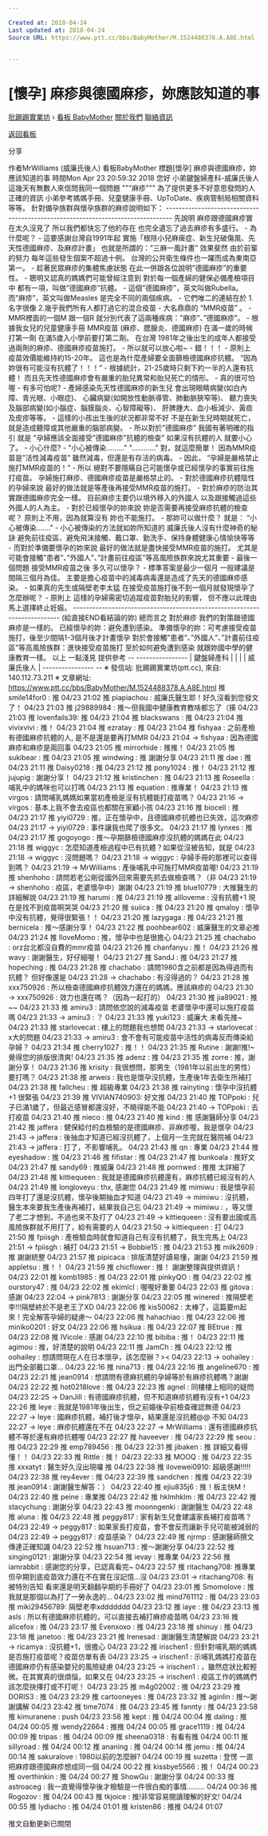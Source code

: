 ```yaml
---

Created at: 2018-04-24
Last updated at: 2018-04-24
Source URL: https://www.ptt.cc/bbs/BabyMother/M.1524488378.A.A8E.html


---
```


# [懷孕] 麻疹與德國麻疹，妳應該知道的事


[批踢踢實業坊](https://www.ptt.cc/) › [看板 BabyMother](https://www.ptt.cc/bbs/BabyMother/index.html) [關於我們](https://www.ptt.cc/about.html) [聯絡資訊](https://www.ptt.cc/contact.html)

[返回看板](https://www.ptt.cc/bbs/BabyMother/index.html)

分享

作者MrWilliams (威廉氏後人)
看板BabyMother
標題\[懷孕\] 麻疹與德國麻疹，妳應該知道的事
時間Mon Apr 23 20:59:32 2018
您好 小弟鍵盤婦產科-威廉氏後人 這幾天有無數人來信問我同一個問題 """麻疹""" 為了提供更多不好意思發問的人正確的資訊 小弟參考媽媽手冊、兒童健康手冊、UpToDate、疾病管制局相關資料等等。 針對備孕族群與懷孕族群的麻疹說明如下： -------------------------------------------------------------------------------- 先說明 麻疹跟德國麻疹實在太久沒見了 所以我們都快忘了他的存在 也完全遺忘了過去麻疹有多盛行。 - 為什麼呢？ - 這要感謝台灣自1991年起 實施「根除小兒麻痺症、新生兒破傷風、先天性德國麻疹、及麻疹計畫」 也就是所謂的：”三麻一風計畫” 效果斐然 由於前輩的努力 每年這些發生個案不超過十例。 台灣的公共衛生條件也一躍而成為東南亞第一。 - 趁著民眾麻疹的集體焦慮狀態 在此一併跟各位說明”德國麻疹”的重要性。 - 聰明又認真的媽媽們可能曾經注意到 對於每一個產婦的健保必備產檢項目中 都有一項，叫做”德國麻疹”抗體。 - 這個”德國麻疹”，英文叫做Rubella。 而”麻疹”，英文叫做Measles 是完全不同的兩個疾病。 - 它們唯二的連結在於 1.名字很像 2.幾乎我們所有人都打過它的混合疫苗 - 大名鼎鼎的 “MMR疫苗” 。 - MMR裡面的一個M 跟一個R 就分別代表了這兩種疾病：”麻疹”、”德國麻疹”。 - 根據我女兒的兒童健康手冊 MMR疫苗 (麻疹、腮腺炎、德國麻疹) 在滿一歲的時候打第一劑 在滿5歲入小學前要打第二劑。 在台灣 1981年之後出生的成年人都接受過兩劑的麻疹、德國麻疹疫苗施打。 - 所以就可以放心啦~ - 錯！！！ - 原則上 疫苗效價能維持約15-20年。 這也是為什麼產婦要全面篩檢德國麻疹抗體。 “因為妳很有可能沒有抗體了！！！” - 根據統計，21-25歲時只剩下約一半的人還有抗體！ 而且先天性德國麻疹會有嚴重的胎兒異常和胎兒死亡的情形。 - 真的很可怕喔 - 有多可怕呢? - 產婦感染先天性德國麻疹的新生兒 會出現眼睛病變(如白內障、青光眼、小眼症)、 心臟病變(如開放性動脈導管、肺動脈狹窄等)、 聽力喪失及腦部病變(如小腦症、腦膜腦炎、心智障礙等)、 肝脾腫大、血小板減少、黃疸及皮疹等等。 - 這樣的小孩出生後的狀況都非常不好 不是在新生兒時期就死亡， 就是造成聽障或其他嚴重的腦部病變。 - 所以對於”德國麻疹” 我國有著明確的指引 就是 "孕婦應該全面接受”德國麻疹”抗體的檢查" 如果沒有抗體的人 就要小心了。 - 小心什麼? - "小心被傳染........." "............" 對，就這麼簡單！ 因為MMR疫苗是”活性減毒疫苗” 雖然減毒，但還是有存活的病毒。 - 因此， “孕婦是嚴格禁止施打MMR疫苗的！” - 所以 絕對不要隱瞞自己可能懷孕或已經懷孕的事實前往施打疫苗。 孕婦施打麻疹、德國麻疹疫苗是嚴格禁止的。 - 對於德國麻疹抗體陰性的孕婦來說 最好的做法就是等產後再接受MMR疫苗的施打。 - 對於麻疹的防治其實跟德國麻疹完全一樣。 目前麻疹主要仍以境外移入的外國人 以及跟接觸過這些外國人的人為主。 - 對於已經懷孕的妳來說 妳是否需要再接受麻疹抗體的檢查呢？ 原則上不用，因為就算沒有 妳也不能施打。 - 那妳可以做什麼？ 就是： “小心被傳染.......” - 小心被傳染的方法就如妳所知道的 威廉氏後人沒有什麼神奇的秘訣 避免前往疫區、避免飛沫接觸、戴口罩、勤洗手、保持身體健康心情愉快等等 - 而對於準備要懷孕的妳來說 最好的做法就是盡快接受MMR疫苗的施打。 尤其是可能會接觸”患者”、”外國人”、”計畫前往疫區”等高風險族群來說尤其重要 - 最後一個問題 接受MMR疫苗之後 多久可以懷孕？ - 標準答案是最少一個月 一般建議是間隔三個月為佳。 主要是擔心疫苗中的減毒病毒還是造成了先天的德國麻疹感染。 - 如果真的先生或隔壁老李太猛 在接受疫苗施打後不到一個月就發現懷孕了怎麼辦呢？ - 原則上 這樣的孕婦需密切追蹤疫苗對胎兒的影響， 但不應以此理由馬上選擇終止妊娠。 -------------------------------------------------------------------------- (給直接END看結論的妳) 總而言之 對於麻疹 我們的對策跟德國麻疹是一樣的。 已經懷孕的妳：避免遭到感染。 準備懷孕的妳：可考慮接受疫苗施打，後至少間隔1-3個月後才計畫懷孕 對於會接觸”患者”、”外國人”、”計畫前往疫區”等高風險族群：進快接受疫苗施打 至於如何避免遭到感染 就跟妳國中學的健康教育一樣。 以上 一點淺見 提供參考 -- ---------------- | 鍵盤婦產科 | | | | 威廉氏後人 | ---------------- -- ※ 發信站: 批踢踢實業坊(ptt.cc), 來自: 140.112.73.211 ※ 文章網址: <https://www.ptt.cc/bbs/BabyMother/M.1524488378.A.A8E.html>
推 smile14for0 : 推 04/23 21:02
推 piapiachou : 威廉氏醫生耶！好久沒看到您發文了！ 04/23 21:03
推 j29889984 : 推～但我國中健康教育教啥都忘了（揍 04/23 21:03
推 lovenfails39: 推 04/23 21:04
推 blackswans : 推 04/23 21:04
推 vivixvivi : 推！ 04/23 21:04
推 ezratay : 推 04/23 21:04
推 fishyaa : 之前產檢有德國麻疹抗體的人, 是不是還是要再打MMR 04/23 21:04
→ fishyaa : 因為德國麻疹和麻疹是兩回事 04/23 21:05
推 mirrorhide : 推推！ 04/23 21:05
推 sukibear : 推 04/23 21:05
推 windwing : 推 謝謝分享 04/23 21:11
推 dae : 推 04/23 21:11
推 Daisy0218 : 推 04/23 21:12
推 pony1024 : 推！ 04/23 21:12
推 jujupig : 謝謝分享！ 04/23 21:12
推 kristinchen : 推 04/23 21:13
推 Roseella : 哺乳中的媽咪也可以打嗎 04/23 21:13
推 equation : 推專業！ 04/23 21:13
推 virgos : 請問哺乳媽媽如果當初產檢是沒有抗體能打疫苗嗎？ 04/23 21:16
→ virgos : 基本上我不會去疫區也都關在家顧小孩 04/23 21:16
推 biocell : 推 04/23 21:17
推 yiyi0729 : 推，正在懷孕中，且德國麻疹抗體也已失效，這次麻疹 04/23 21:17
→ yiyi0729 : 事件讓我也爬了很多文。 04/23 21:17
推 lynxes : 推 04/23 21:17
推 gogoyogo : 推～孕期篩檢德國麻疹沒抗體的媽媽在此 04/23 21:18
推 wiggyc : 怎麼知道產檢過程中已有抗體？如果從沒被告知，就是 04/23 21:18
→ wiggyc : 沒問題嗎？ 04/23 21:18
→ wiggyc : 孕婦手冊的那裡可以查得到嗎？ 04/23 21:19
→ MrWilliams : 產後哺乳中可施打MMR疫苗喔! 04/23 21:19
推 shenhoho : 請問若老公剛從國外回來需要先抓去做檢查嗎？（非 04/23 21:19
→ shenhoho : 疫區，老婆懷孕中）謝謝 04/23 21:19
推 blue10779 : 大推醫生的詳細解說 04/23 21:19
推 harumi : 推 04/23 21:19
推 allloveme : 沒有抗體+1 現在是找不到疫苗啊哭哭 04/23 21:20
推 suiica : 推 04/23 21:20
推 qmaloy : 懷孕中沒有抗體，覺得很緊張！！ 04/23 21:20
推 lazygaga : 推 04/23 21:21
推 bernicela : 推～感謝分享！ 04/23 21:22
推 poohbear602 : 威廉醫生的文章必推 04/23 21:24
推 IloveMomo : 推，懷孕中也是很擔心 04/23 21:25
推 chachabo : orz台北都沒自費的mmr疫苗 04/23 21:26
推 chanfanyu : 推！ 04/23 21:26
推 wavy : 謝謝醫生，好仔細喔！ 04/23 21:27
推 SandJ : 推 04/23 21:27
推 hopeching : 推 04/23 21:28
推 chachabo : 請問1980含之前都是因為得過而有抗體？ 但好像還是 04/23 21:28
→ chachabo : 有沒得過的？ 04/23 21:28
推 xxx750926 : 所以檢查德國麻疹抗體效力還在的媽媽，應該麻疹的 04/23 21:30
→ xxx750926 : 效力也還在嗎？（因為一起打的） 04/23 21:30
推 jia89021 : 推~~ 04/23 21:33
推 amiru3 : 請問依您說的減毒疫苗 老婆懷孕中還可以施打疫苗嗎 04/23 21:33
→ amiru3 : ？ 04/23 21:33
推 yuki123 : 威廉大 未看先推~ 04/23 21:33
推 starlovecat : 樓上的問題我也想問 04/23 21:33
→ starlovecat : x大的問題 04/23 21:33
→ amiru3 : 會不會有可能疫苗中活性的病毒反而傳染給孕婦？ 04/23 21:34
推 cherry1027 : 推！！ 04/23 21:35
推 Rutine : 謝謝!推!~覺得您的排版很清爽! 04/23 21:35
推 adenz : 推 04/23 21:35
推 zorre : 推，謝謝分享！ 04/23 21:36
推 krisity : 我很想問，那男生（1981年以前出生的男性）要打嗎？ 04/23 21:38
推 arweis : 我也是懷孕沒抗體，生產後1年去衛生所補打 04/23 21:38
推 fallcheu : 推 超級專業 04/23 21:38
推 rainyting : 懷孕中沒抗體+1 很緊張 04/23 21:39
推 VIVIAN740903: 好文推 04/23 21:40
推 TOPpoki : 兒子已滿1歲了，但最近感冒都還沒好，不曉得能不能 04/23 21:40
→ TOPpoki : 去打疫苗 04/23 21:40
推 nieco : 推 04/23 21:40
推 kind : 推 感謝醫師分享 04/23 21:42
推 jaffera : 健保給付的血檢驗的是德國麻疹、非麻疹喔，我是懷孕 04/23 21:43
→ jaffera : 後抽血才知道已經沒抗體了，上個月一生完就在醫院補 04/23 21:43
→ jaffera : 打了，不影響哺乳。 04/23 21:43
推 qn : 專業 04/23 21:44
推 eyeshadow : 推 04/23 21:46
推 fifistar : 推 04/23 21:47
推 bunkoala : 推好文 04/23 21:47
推 sandy69 : 推威廉 04/23 21:48
推 pornwed : 推推 太詳細了 04/23 21:48
推 kittiequeen : 我就是德國麻疹抗體還有，麻疹抗體已經沒有的人 04/23 21:49
推 longloveyu : thx, 感謝您 04/23 21:49
推 mimiwu : 我是懷孕前四年打了還是沒抗體，懷孕後期抽血才知道 04/23 21:49
→ mimiwu : 沒抗體，醫生本來要我生產後再補打，結果我自己忘 04/23 21:49
→ mimiwu : ，等又懷了老二才想到，不過也來不及打了 04/23 21:49
→ kittiequeen : 沒有要出國或高風險族群就不用打了，給有需要的人 04/23 21:50
→ kittiequeen : 打 04/23 21:50
推 fpiisgh : 產檢驗血時就會知道自己有沒有抗體了，我生完馬上 04/23 21:51
→ fpiisgh : 補打 04/23 21:51
→ Bobbie15 : 推 04/23 21:53
推 milk2609 : 推 謝謝統整 04/23 21:57
推 pipicaca : 排版清楚好讀易懂，謝謝 04/23 21:59
推 appletsu : 推！！ 04/23 21:59
推 chicflower : 推！ 謝謝整理與提供資訊！ 04/23 22:01
推 komb1985 : 推 04/23 22:01
推 pinkyQO : 推 04/23 22:02
推 ourstory47 : 推 04/23 22:02
推 ekimlcl : 喔喔好重要 04/23 22:03
推 gitova : 感謝 04/23 22:04
→ pink7813 : 謝謝分享 04/23 22:05
推 winered : 推隔壁老李!!!隔壁終於不是老王了XD 04/23 22:06
推 kis50062 : 太棒了，這篇要m起來！完全解答孕婦的疑慮～ 04/23 22:06
推 hahachiao : 推 04/23 22:06
推 miniko0201 : 好文 04/23 22:06
推 hsikua : 推 04/23 22:07
推 BEtrue : 推 04/23 22:08
推 IVicole : 感謝 04/23 22:10
推 bibiba : 推！ 04/23 22:11
推 agimou : 推，好清楚的說明 04/23 22:11
推 JamCh : 推 04/23 22:12
推 oohailey : 想請問現在人在日本懷孕，該怎麼辦？>< 04/23 22:13
→ oohailey : 出門全部戴口罩... 04/23 22:16
推 nina713 : 推 04/23 22:16
推 angeline670 : 推 04/23 22:21
推 jean0914 : 想請問有德麻抗體的孕婦等於有麻疹抗體嗎？謝謝 04/23 22:22
推 hot0218love : 推 04/23 22:23
推 agnel : 同樓樓上相同的疑問 04/23 22:25
→ DanJill : 有德國麻疹抗體，但不知道麻疹抗體有沒有+1 04/23 22:26
推 leye : 我就是1981年後出生，但之前婚後孕前檢查確認無德 04/23 22:27
→ leye : 國麻疹抗體，補打後才懷孕，結果還是沒抗體@@ 不知 04/23 22:27
→ leye : 麻疹抗體還在不在 04/23 22:27
→ MrWilliams : 還有德國麻疹抗體不等於還有麻疹抗體喔 04/23 22:27
推 haveever : 推 04/23 22:29
推 seou : 推 04/23 22:29
推 emp789456 : 推 04/23 22:31
推 jibaken : 推 詳細又看得懂！！ 04/23 22:33
推 Rittle : 推！ 04/23 22:33
推 MOOQ : 推 04/23 22:35
推 xxxatyt : 醫生好久沒出現囉 推 04/23 22:38
推 ilovewei0910: 超級感謝!!!!! 04/23 22:38
推 rey4ever : 推 04/23 22:39
推 sandchen : 推推 04/23 22:39
推 jean0914 : 謝謝醫生解答：） 04/23 22:40
推 ejiu835j6 : 推！板主快M！ 04/23 22:40
推 peine : 專業推 04/23 22:42
推 hklmhklm : 推 04/23 22:42
推 stacychung : 謝謝分享 04/23 22:43
推 moonngenki : 謝謝醫生 04/23 22:48
推 aluna : 推 04/23 22:48
推 peggy817 : 家有新生兒會建議家長補打疫苗嗎？ 04/23 22:49
→ peggy817 : 如果家長打疫苗，會不會反而讓新手兒可能被減弱的 04/23 22:49
→ peggy817 : 疫苗感染？ 04/23 22:49
推 njrmp : 感謝醫師撰文 傳達正確知識 04/23 22:52
推 hsuan713 : 推～謝謝分享 04/23 22:52
推 singing0121 : 謝謝分享 04/23 22:54
推 ievay : 推專業 04/23 22:56
推 iamrabbit : 感謝您的分享，已認真看完~ 04/23 22:57
推 ritachang708: 推專業 但孕期到底疫苗效力還在不在實在沒記憶...沒 04/23 23:01
→ ritachang708: 有被特別告知 看來還是明天翻翻孕期的手冊好了 04/23 23:01
推 Smomolove : 推 我就是那個以為打了一勞永逸的… 04/23 23:02
推 mind761112 : 推 04/23 23:03
推 miki29456789: 隔壁老李xddddddd 04/23 23:12
推 iaye : 推 04/23 23:13
推 asls : 所以有德國麻疹抗體的，可以直接去補打麻疹疫苗嗎 04/23 23:16
推 alicefox : 推 04/23 23:17
推 Evenxoxo : 推 04/23 23:18
推 shinuy : 推 04/23 23:18
推 janetoo : 推 04/23 23:21
推 Irenesad : 謝謝醫生清楚解說 04/23 23:21
→ ricamya : 沒抗體+1，很擔心 04/23 23:22
推 irischen1 : 但針對哺乳期的媽媽是否施打疫苗呢？疫苗仿單有表 04/23 23:25
→ irischen1 : 示哺乳媽媽打疫苗在德國麻疹仍有感染嬰兒的風險疑慮 04/23 23:25
→ irischen1 : ，雖然症狀比較輕微。在其實真的很煩惱，如果又在 04/23 23:25
→ irischen1 : 疫區工作的媽媽們該怎麼抉擇打或不打呢！ 04/23 23:25
推 m4g02002 : 推 04/23 23:29
推 DORIS3 : 推 04/23 23:29
推 cartooneyes : 推 04/23 23:32
推 aginlin : 推～謝謝講解 04/23 23:42
推 time7074 : 推 04/23 23:45
推 fannty : 推 04/23 23:58
推 kimuranene : push 04/23 23:58
推 kept : 推 04/24 00:04
推 daling : 推 04/24 00:05
推 wendy22664 : 推推 04/24 00:05
推 grace1119 : 推 04/24 00:09
推 tripas : 推 04/24 00:09
推 sheena0318 : 有看有推 04/24 00:11
推 sillyroad : 推 04/24 00:12
推 ananing : 推 04/24 00:14
推 jemu : 推 04/24 00:14
推 sakuralove : 1980以前的怎麼辦? 04/24 00:19
推 suzetta : 登愣 一直把麻疹跟德國麻疹想成同一個 04/24 00:22
推 kissbye5566 : 推！ 04/24 00:23
推 overthinkin : 推 04/24 00:27
推 ShowGu : 謝謝分享 04/24 00:33
推 astroaceg : 我一直覺得懷孕後才檢驗是一件很白痴的事情……… 04/24 00:36
推 Rogozov : 推 04/24 00:43
推 tkjoice : 推!非常容易閱讀理解的好文! 04/24 00:55
推 lydiacho : 推 04/24 01:01
推 kristen86 : 推推 04/24 01:07

推文自動更新已關閉

